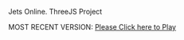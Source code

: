 Jets Online. ThreeJS Project

MOST RECENT VERSION: [Please Click here to Play](https://rawcdn.githack.com/alperenbutun/jets-online/ac8cb5c/index.html)
